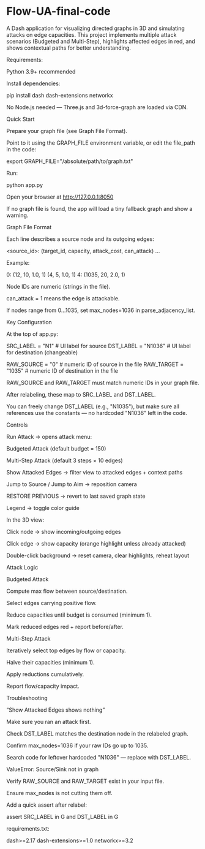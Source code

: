 # Flow-UA-final-code
A Dash application for visualizing directed graphs in 3D and simulating attacks on edge capacities. This project implements multiple attack scenarios (Budgeted and Multi-Step), highlights affected edges in red, and shows contextual paths for better understanding.



Requirements:

Python 3.9+ recommended

Install dependencies:

pip install dash dash-extensions networkx

No Node.js needed — Three.js and 3d-force-graph are loaded via CDN.


Quick Start

Prepare your graph file (see Graph File Format).

Point to it using the GRAPH_FILE environment variable, or edit the file_path in the code:

export GRAPH_FILE="/absolute/path/to/graph.txt"


Run:

python app.py


Open your browser at http://127.0.0.1:8050

If no graph file is found, the app will load a tiny fallback graph and show a warning.

Graph File Format

Each line describes a source node and its outgoing edges:

<source_id>: (target_id, capacity, attack_cost, can_attack) ...


Example:

0: (12, 10, 1.0, 1) (4, 5, 1.0, 1)
4: (1035, 20, 2.0, 1)


Node IDs are numeric (strings in the file).

can_attack = 1 means the edge is attackable.

If nodes range from 0…1035, set max_nodes=1036 in parse_adjacency_list.

Key Configuration

At the top of app.py:

SRC_LABEL = "N1"       # UI label for source
DST_LABEL = "N1036"    # UI label for destination (changeable)

RAW_SOURCE = "0"       # numeric ID of source in the file
RAW_TARGET = "1035"    # numeric ID of destination in the file


RAW_SOURCE and RAW_TARGET must match numeric IDs in your graph file.

After relabeling, these map to SRC_LABEL and DST_LABEL.

You can freely change DST_LABEL (e.g., "N1035"), but make sure all references use the constants — no hardcoded "N1036" left in the code.

Controls

Run Attack → opens attack menu:

Budgeted Attack (default budget = 150)

Multi-Step Attack (default 3 steps × 10 edges)

Show Attacked Edges → filter view to attacked edges + context paths

Jump to Source / Jump to Aim → reposition camera

RESTORE PREVIOUS → revert to last saved graph state

Legend → toggle color guide

In the 3D view:

Click node → show incoming/outgoing edges

Click edge → show capacity (orange highlight unless already attacked)

Double-click background → reset camera, clear highlights, reheat layout

Attack Logic

Budgeted Attack

Compute max flow between source/destination.

Select edges carrying positive flow.

Reduce capacities until budget is consumed (minimum 1).

Mark reduced edges red + report before/after.

Multi-Step Attack

Iteratively select top edges by flow or capacity.

Halve their capacities (minimum 1).

Apply reductions cumulatively.

Report flow/capacity impact.

Troubleshooting

“Show Attacked Edges shows nothing”

Make sure you ran an attack first.

Check DST_LABEL matches the destination node in the relabeled graph.

Confirm max_nodes=1036 if your raw IDs go up to 1035.

Search code for leftover hardcoded "N1036" — replace with DST_LABEL.

ValueError: Source/Sink not in graph

Verify RAW_SOURCE and RAW_TARGET exist in your input file.

Ensure max_nodes is not cutting them off.

Add a quick assert after relabel:

assert SRC_LABEL in G and DST_LABEL in G


requirements.txt:

dash>=2.17
dash-extensions>=1.0
networkx>=3.2


